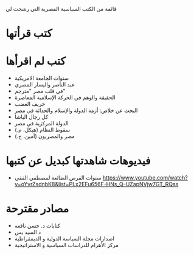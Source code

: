 قائمة من الكتب السياسية المصرية التي رشحت لي 

# كتب قرأتها


# كتب لم اقرأها
- سنوات الجامعة الامريكية
- عبد الناصر واليسار المصري
- في قلب مصر "مترجم"
- الحقيقة والوهم في الحركة الإسلامية المعاصرة
- خريف الغضب
- البحث عن خلاص: أزمة الدولة والإسلام والحداثة في مصر
- كل رجال الباشا
- الدولة المركزية في مصر
- سقوط النظام (هيكل، م.)
- مصر والمصريون (أمين، ج.)


# فيديوهات شاهدتها كبديل عن كتبها
- سنوات الفرص الضائعة لمصطفى الفقى https://www.youtube.com/watch?v=oYvrZsdnbK8&list=PLx2EFu656F-HNs_Q-UZapNVjw7GT_RQss

# مصادر مقترحة

- كتابات د. حسن نافعه
- د السيد يس
- اصدارات مجلة السياسة الدولية و الديمقراطية
- مركز الأهرام للدراسات السياسية و الاستراتيجية
